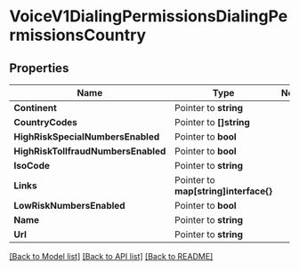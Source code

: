 # VoiceV1DialingPermissionsDialingPermissionsCountry

## Properties
Name | Type | Notes
------------ | ------------- | -------------
**Continent** | Pointer to **string** | 
**CountryCodes** | Pointer to **[]string** | 
**HighRiskSpecialNumbersEnabled** | Pointer to **bool** | 
**HighRiskTollfraudNumbersEnabled** | Pointer to **bool** | 
**IsoCode** | Pointer to **string** | 
**Links** | Pointer to **map[string]interface{}** | 
**LowRiskNumbersEnabled** | Pointer to **bool** | 
**Name** | Pointer to **string** | 
**Url** | Pointer to **string** | 

[[Back to Model list]](../README.md#documentation-for-models) [[Back to API list]](../README.md#documentation-for-api-endpoints) [[Back to README]](../README.md)


